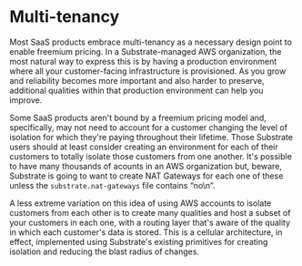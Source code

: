 # Multi-tenancy

Most SaaS products embrace multi-tenancy as a necessary design point to enable freemium pricing. In a Substrate-managed AWS organization, the most natural way to express this is by having a production environment where all your customer-facing infrastructure is provisioned. As you grow and reliability becomes more important and also harder to preserve, additional qualities within that production environment can help you improve.

Some SaaS products aren't bound by a freemium pricing model and, specifically, may not need to account for a customer changing the level of isolation for which they're paying throughout their lifetime. Those Substrate users should at least consider creating an environment for each of their customers to totally isolate those customers from one another. It's possible to have many thousands of acounts in an AWS organization but, beware, Substrate is going to want to create NAT Gateways for each one of these unless the `substrate.nat-gateways` file contains “no\n”.

A less extreme variation on this idea of using AWS accounts to isolate customers from each other is to create many qualities and host a subset of your customers in each one, with a routing layer that's aware of the quality in which each customer's data is stored. This is a cellular architecture, in effect, implemented using Substrate's existing primitives for creating isolation and reducing the blast radius of changes.
